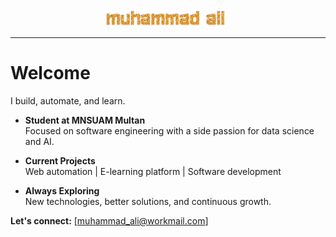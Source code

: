 <div align="center">
  <img width = 40%" src="./Muhammad Ali.gif">
</div>

---

# Welcome

I build, automate, and learn.

- **Student at MNSUAM Multan**  
  Focused on software engineering with a side passion for data science and AI.

- **Current Projects**  
  Web automation | E-learning platform | Software development

- **Always Exploring**  
  New technologies, better solutions, and continuous growth.

**Let's connect:** [muhammad_ali@workmail.com]

                                         


